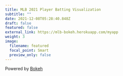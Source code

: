 ```yaml
---
title: MLB 2021 Player Batting Visualization
subtitle: ""
date: 2021-12-08T05:28:40.848Z
draft: false
featured: false
external_link: https://mlb-bokeh.herokuapp.com/myapp
weight: 3
image:
  filename: featured
  focal_point: Smart
  preview_only: false
---
```

Powered by [Bokeh](https://bokeh.org)
